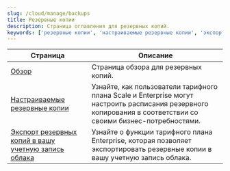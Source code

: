 ```yaml
---
slug: /cloud/manage/backups
title: Резервные копии
description: Страница оглавления для резервных копий.
keywords: ['резервные копии', 'настраиваемые резервные копии', 'экспорт резервных копий в облако']
---
```


| Страница                                                                                | Описание                                                                                                                     |
|---------------------------------------------------------------------------------------|-----------------------------------------------------------------------------------------------------------------------------|
| [Обзор](./overview.md)                                                                | Страница обзора для резервных копий.                                                                                        |
| [Настраиваемые резервные копии](./configurable-backups.md)                          | Узнайте, как пользователи тарифного плана Scale и Enterprise могут настроить расписания резервного копирования в соответствии со своими бизнес-потребностями. |
| [Экспорт резервных копий в вашу учетную запись облака](./export-backups-to-own-cloud-account.md) | Узнайте о функции тарифного плана Enterprise, которая позволяет экспортировать резервные копии в вашу учетную запись облака.   |
